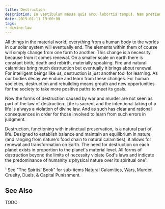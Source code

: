```yaml
---
title: Destruction
description: In vestibulum massa quis arcu lobortis tempus. Nam pretium arcu in odio vulputate luctus.
date: 2019-01-11 13:00:00
tags: 
- divine-law
---
```


All things in the material world, everything from a human body to the worlds in our solar system will eventually end. The elements within them of course will simply change from one form to another. This change is a necessity because from it comes renewal. On a smaller scale on earth there is constant birth, death and rebirth, materially speaking. Fire and natural calamities bring much destruction but eventually it brings about renewal. For intelligent beings like us, destruction is just another tool for learning. As our bodies decay we endure and learn from these changes. For human societies, destruction and rebuilding means grouth and new opportunities for the society to take more positive paths to meet its goals.

Now the forms of destruction caused by war and murder are not seen as part of the law of destruction. Life is sacred, and the intentional taking of a life is always a violation of divine law. And as such has clear and rational consequences in order for those involved to learn from such errors in judgment.

Destruction, functioning  with instinctual preservation, is a natural part of life.  Designed to establish balance and maintain an equilibrium in nature (and ranging from nature's food chain to natural calamities), it allows for renewal and transformation on Earth.  The need for destruction on each planet exists in proportion to the planet's material level.  All forms of destruction beyond the limits of necessity violate God's laws and indicate the predominance of humanity's physical nature over its spiritual one¹.

¹ See "The Spirits' Book" for sub-items Natural Calamities, Wars, Murder, Cruelty, Duels, & Capital Punishment.


## See Also
TODO



